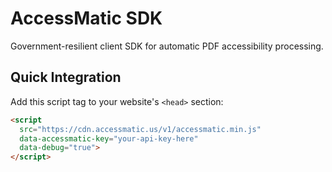 # AccessMatic SDK

Government-resilient client SDK for automatic PDF accessibility processing.

## Quick Integration

Add this script tag to your website's `<head>` section:

```html
<script 
  src="https://cdn.accessmatic.us/v1/accessmatic.min.js"
  data-accessmatic-key="your-api-key-here"
  data-debug="true">
</script>
